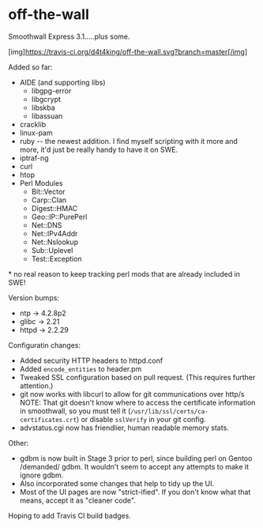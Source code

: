 off-the-wall
============
Smoothwall Express 3.1.....plus some.

[img]https://travis-ci.org/d4t4king/off-the-wall.svg?branch=master[/img]

Added so far:
* AIDE (and supporting libs)
	* libgpg-error
	* libgcrypt
	* libskba
	* libassuan
* cracklib
* linux-pam
* ruby -- the newest addition. I find myself scripting with it more and more, it'd just be really handy to have it on SWE.
* iptraf-ng
* curl
* htop
* Perl Modules
	* Bit::Vector
	* Carp::Clan
	* Digest::HMAC
	* Geo::IP::PurePerl
	* Net::DNS
	* Net::IPv4Addr
	* Net::Nslookup
	* Sub::Uplevel
	* Test::Exception

\* no real reason to keep tracking perl mods that are already included in SWE!

Version bumps:
* ntp -> 4.2.8p2
* glibc -> 2.21
* httpd -> 2.2.29

Configuratin changes:
* Added security HTTP headers to httpd.conf
* Added `encode_entities` to header.pm
* Tweaked SSL configuration based on pull request.  (This requires further attention.)
* git now works with libcurl to allow for git communications over http/s
NOTE: That git doesn't know where to access the certificate information in smoothwall, so you must tell it (`/usr/lib/ssl/certs/ca-certificates.crt`) or disable `sslVerify` in your git config.
* advstatus.cgi now has friendlier, human readable memory stats.

Other:
* gdbm is now built in Stage 3 prior to perl, since building perl on Gentoo /demanded/ gdbm.  It wouldn't seem to accept any attempts to make it ignore gdbm.
* Also incorporated some changes that help to tidy up the UI.
* Most of the UI pages are now "strict-ified".  If you don't know what that means, accept it as "cleaner code".

Hoping to add Travis CI build badges.
